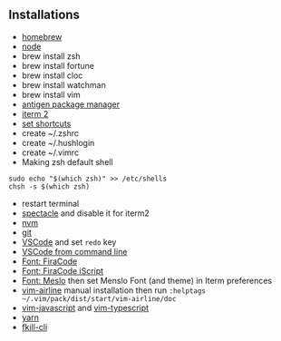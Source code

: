 ## Installations

- [homebrew](https://brew.sh/index_it.html)
- [node](https://nodejs.org/it/)
- brew install zsh
- brew install fortune
- brew install cloc
- brew install watchman
- brew install vim
- [antigen package manager](https://github.com/zsh-users/antigen)
- [iterm 2](https://www.iterm2.com/)
- [set shortcuts](https://stackoverflow.com/questions/6205157/iterm-2-how-to-set-keyboard-shortcuts-to-jump-to-beginning-end-of-line)
- create ~/.zshrc
- create ~/.hushlogin
- create ~/.vimrc
- Making zsh default shell
```
sudo echo "$(which zsh)" >> /etc/shells
chsh -s $(which zsh)
```
- restart terminal
- [spectacle](https://www.spectacleapp.com/) and disable it for iterm2
- [nvm](https://github.com/creationix/nvm)
- [git](https://git-scm.com/)
- [VSCode](https://code.visualstudio.com/) and set `redo` key
- [VSCode from command line](https://stackoverflow.com/questions/44269510/how-to-run-visual-studio-code-from-the-command-line)
- [Font: FiraCode](https://github.com/tonsky/FiraCode)
- [Font: FiraCode iScript](https://github.com/kencrocken/FiraCodeiScript)
- [Font: Meslo](https://github.com/powerline/fonts/blob/master/Meslo%20Slashed/Meslo%20LG%20M%20Regular%20for%20Powerline.ttf) then set Menslo Font (and theme) in Iterm preferences
- [vim-airline](https://github.com/vim-airline/vim-airline) manual installation then run `:helptags ~/.vim/pack/dist/start/vim-airline/doc`
- [vim-javascript](https://github.com/pangloss/vim-javascript) and [vim-typescript](https://github.com/leafgarland/typescript-vim)
- [yarn](https://yarnpkg.com/lang/en/docs/install/)
- [fkill-cli](https://github.com/sindresorhus/fkill-cli)
